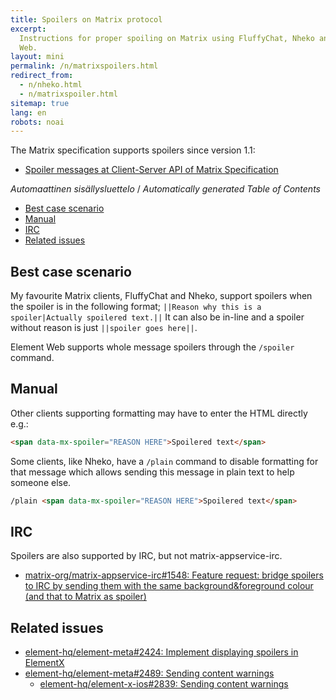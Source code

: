 ```yaml
---
title: Spoilers on Matrix protocol
excerpt:
  Instructions for proper spoiling on Matrix using FluffyChat, Nheko and Element
  Web.
layout: mini
permalink: /n/matrixspoilers.html
redirect_from:
  - n/nheko.html
  - n/matrixspoiler.html
sitemap: true
lang: en
robots: noai
---
```


The Matrix specification supports spoilers since version 1.1:

- [Spoiler messages at Client-Server API of Matrix Specification](https://spec.matrix.org/latest/client-server-api/#spoiler-messages)

<!-- editorconfig-checker-disable -->
<!-- prettier-ignore-start -->

<!-- START doctoc generated TOC please keep comment here to allow auto update -->
<!-- DON'T EDIT THIS SECTION, INSTEAD RE-RUN doctoc TO UPDATE -->
<em lang="fi">Automaattinen sisällysluettelo</em> / <em lang="en">Automatically generated Table of Contents</em>

- [Best case scenario](#best-case-scenario)
- [Manual](#manual)
- [IRC](#irc)
- [Related issues](#related-issues)

<!-- END doctoc generated TOC please keep comment here to allow auto update -->

<!-- prettier-ignore-end -->
<!-- editorconfig-checker-enable -->

## Best case scenario

My favourite Matrix clients, FluffyChat and Nheko, support spoilers when the
spoiler is in the following format;
`||Reason why this is a spoiler|Actually spoilered text.||` It can also be
in-line and a spoiler without reason is just `||spoiler goes here||`.

Element Web supports whole message spoilers through the `/spoiler` command.

## Manual

Other clients supporting formatting may have to enter the HTML directly e.g.:

```html
<span data-mx-spoiler="REASON HERE">Spoilered text</span>
```

Some clients, like Nheko, have a `/plain` command to disable formatting for that
message which allows sending this message in plain text to help someone else.

```html
/plain <span data-mx-spoiler="REASON HERE">Spoilered text</span>
```

## IRC

Spoilers are also supported by IRC, but not matrix-appservice-irc.

- [matrix-org/matrix-appservice-irc#1548: Feature request: bridge spoilers to IRC by sending them with the same background&foreground colour (and that to Matrix as spoiler)](https://github.com/matrix-org/matrix-appservice-irc/issues/1548)

## Related issues

- [element-hq/element-meta#2424: Implement displaying spoilers in ElementX](https://github.com/element-hq/element-meta/issues/2424)
- [element-hq/element-meta#2489: Sending content warnings](https://github.com/element-hq/element-meta/issues/2479)
  - [element-hq/element-x-ios#2839: Sending content warnings](https://github.com/element-hq/element-x-ios/issues/2839)
